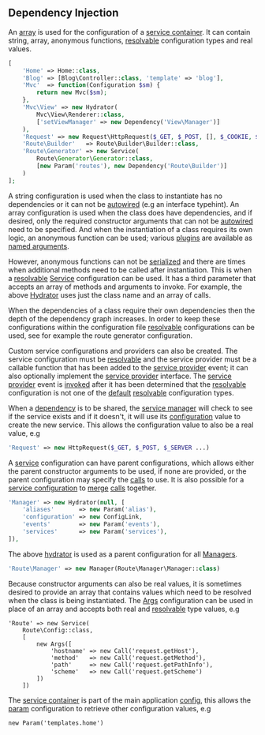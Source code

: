 ## Dependency Injection
An [array](https://github.com/mvc5/framework/blob/master/config/service.php) is used for the configuration of a [service container](https://github.com/mvc5/framework/blob/master/src/Service/Container/Container.php). It can contain string, array, anonymous functions, [resolvable](https://github.com/mvc5/framework/blob/master/src/Service/Resolver/Resolvable.php) configuration types and real values.

```php
[
    'Home' => Home::class,
    'Blog' => [Blog\Controller::class, 'template' => 'blog'],
    'Mvc'  => function(Configuration $sm) {
        return new Mvc($sm);
    },
    'Mvc\View' => new Hydrator(
        Mvc\View\Renderer::class,
        ['setViewManager' => new Dependency('View\Manager')]
    ),    
    'Request' => new Request\HttpRequest($_GET, $_POST, [], $_COOKIE, $_FILES, $_SERVER),
    'Route\Builder'   => Route\Builder\Builder::class,
    'Route\Generator' => new Service(
        Route\Generator\Generator::class,
        [new Param('routes'), new Dependency('Route\Builder')]
    )        
];
```

A string configuration is used when the class to instantiate has no dependencies or it can not be [autowired](#constructor-autowiring) (e.g an interface typehint). An array configuration is used when the class does have dependencies, and if desired, only the required constructor arguments that can not be [autowired](#constructor-autowiring) need to be specified. And when the instantiation of a class requires its own logic, an anonymous function can be used; various [plugins](https://github.com/mvc5/framework/blob/master/config/alias.php) are available as [named arguments](#named-arguments-and-plugins).

However, anonymous functions can not be [serialized](http://php.net/manual/en/function.serialize.php) and there are times when additional methods need to be called after instantiation. This is when a [resolvable](https://github.com/mvc5/framework/blob/master/src/Service/Resolver/Resolvable.php) [Service](https://github.com/mvc5/framework/blob/master/src/Service/Config/Service/Service.php) configuration can be used. It has a third parameter that accepts an array of methods and arguments to invoke. For example, the above [Hydrator](https://github.com/mvc5/framework/blob/master/src/Service/Config/Hydrator/Hydrator.php) uses just the class name and an array of calls.
 
When the dependencies of a class require their own dependencies then the depth of the dependency graph increases. In order to keep these configurations within the configuration file [resolvable](https://github.com/mvc5/framework/blob/master/src/Service/Resolver/Resolvable.php) configurations can be used, see for example the route generator configuration.

Custom service configurations and providers can also be created. The service configuration must be [resolvable](https://github.com/mvc5/framework/blob/master/src/Service/Resolver/Resolvable.php) and the service provider must be a callable function that has been added to the [service provider](https://github.com/mvc5/framework/blob/master/config/event.php#L45) event; it can also optionally implement the [service provider](https://github.com/mvc5/framework/blob/master/src/Service/Provider/ServiceProvider.php) interface. The [service provider](https://github.com/mvc5/framework/blob/master/config/event.php#L45) event is [invoked](https://github.com/mvc5/framework/blob/master/src/Service/Resolver/Resolver.php#L393) after it has been determined that the [resolvable](https://github.com/mvc5/framework/blob/master/src/Service/Resolver/Resolvable.php) configuration is not one of the [default](https://github.com/mvc5/framework/tree/master/src/Service/Config) [resolvable](https://github.com/mvc5/framework/blob/master/src/Service/Resolver/Resolvable.php) configuration types.  

When a [dependency](https://github.com/mvc5/framework/blob/master/src/Service/Config/Dependency/Dependency.php) is to be shared, the [service manager](https://github.com/mvc5/framework/blob/master/src/Service/Manager/ServiceManager.php) will check to see if the service exists and if it doesn't, it will use its [configuration](https://github.com/mvc5/framework/blob/master/config/service.php) value to create the new service. This allows the configuration value to also be a real value, e.g

```php
'Request' => new HttpRequest($_GET, $_POST, $_SERVER ...)
```
  
A [service](https://github.com/mvc5/framework/blob/master/src/Service/Config/Configuration.php) configuration can have parent configurations, which allows either the parent constructor arguments to be used, if none are provided, or the parent configuration may specify the <a href="https://github.com/mvc5/framework/blob/master/src/Service/Config/Configuration.php#L21">calls</a> to use. It is also possible for a <a href="https://github.com/mvc5/framework/blob/master/src/Service/Config/Configuration.php">service configuration</a> to <a href="https://github.com/mvc5/framework/blob/master/src/Service/Resolver/Resolver.php#L258">merge</a> <a href="https://github.com/mvc5/framework/blob/master/src/Service/Config/Configuration.php#L21">calls</a> together.

```php
'Manager' => new Hydrator(null, [
    'aliases'       => new Param('alias'),
    'configuration' => new ConfigLink,
    'events'        => new Param('events'),
    'services'      => new Param('services'),
]),
```

The above [hydrator](https://github.com/mvc5/framework/blob/master/src/Service/Config/Hydrator/Hydrator.php) is used as a parent configuration for all <a href="https://github.com/mvc5/framework/blob/master/config/service.php#L57">Managers</a>.

```php
'Route\Manager' => new Manager(Route\Manager\Manager::class)
```

Because constructor arguments can also be real values, it is sometimes desired to provide an array that contains values which need to be resolved when the class is being instantiated. The [Args](https://github.com/mvc5/framework/blob/master/src/Service/Config/Args/Args.php) configuration can be used in place of an array and accepts both real and [resolvable](https://github.com/mvc5/framework/blob/master/src/Service/Resolver/Resolvable.php) type values, e.g 
<pre><code>'Route' => new Service(
    Route\Config::class,
    [
        new Args([
            'hostname' => new Call('request.getHost'),
            'method'   => new Call('request.getMethod'),
            'path'     => new Call('request.getPathInfo'),
            'scheme'   => new Call('request.getScheme')
        ])
    ])</code></pre>

The [service container](https://github.com/mvc5/framework/blob/master/src/Service/Container/Container.php) is part of the main application [config](https://github.com/mvc5/application/blob/master/config/config.php), this allows the [param](https://github.com/mvc5/framework/blob/master/src/Service/Config/Param/Param.php) configuration to retrieve other configuration values, e.g
 
```
new Param('templates.home')
```

